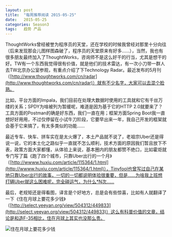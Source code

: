 ```yaml
---
layout: post
title:  "每周推荐阅读 2015-05-25"
date:   2015-05-25
categories: Season3
tags:   趋势 产品
---
```


ThoughtWorks曾经被誉为程序员的天堂，还在学校的时候我曾经对那里十分向往（后来发现那会儿图样图森破了，程序员的天堂原来有好多……），当然，我也有很多朋友最终加入了ThoughtWorks，咨询师不是这么好干的行当，尤其是想干的好。TW有一个东西我觉得很有价值，就是他们的技术雷达，有一次小刀带一群人去TW北京办公室参观，有重点介绍了下Technology Radar。最近发布的5月刊（[http://www.thoughtworks.com/cn/radar](http://www.thoughtworks.com/cn/radar)）就有不少名字，大家可以去混个脸熟。

比如，平台方面的Impala，我们目前在处理大数据时使用的工具就和它有千丝万缕的关系；SPDY为啥被列为暂缓呢，难道是因为基于它的HTTP 2.0就要来了？工具方面的Postman的确是好东西，我们一直在用；框架方面Spring Boot我一直想好好用用，不过仅停留在小试牛刀阶段，它要早出来一年，我自己开发的框架就会基于它来搞了，有太多类似的功能……

最近专车、快车、拼车实在是太火爆了，本土产品就不说了，老祖宗Uber还是得说一说，它的本土化之路似乎一直就不怎么顺利，技术方面的原因我们暂且放下不表，政策方面大家都懂，从体验上来说，基本圈内的朋友都赞不绝口，比如霍炬就专门写了篇《跑了四个城市，只靠Uber出行的一个月》（[http://wwww.huxiu.com/article/115364/1.html](http://wwww.huxiu.com/article/115364/1.html)），Tinyfool也曾写过自己在某地只靠Uber出行的故事，一切的一切都说明体验很重要，但是……为啥我上班想打辆Uber就这么困难呢，完全碰运气，为什么*N次……

最后，老规矩还是得看图，译言是个好地方，总是会有些惊喜，比如有人就翻译了一下《住在月球上要花多少钱》（[http://select.yeeyan.org/view/504312/449833](http://select.yeeyan.org/view/504312/449833)）这么有科普价值的文章，结论是和造F-35相比，住在月球上其实也没那么贵。

![住在月球上要花多少钱](http://static.yeeyan.org/upload/image/2015/04/07/14284056962.jpg)